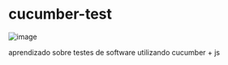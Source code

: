 # cucumber-test
![image](https://user-images.githubusercontent.com/31069486/116643716-0dd90d00-a948-11eb-9c3e-242a7f8c76e9.png)

aprendizado sobre testes de software utilizando cucumber + js
